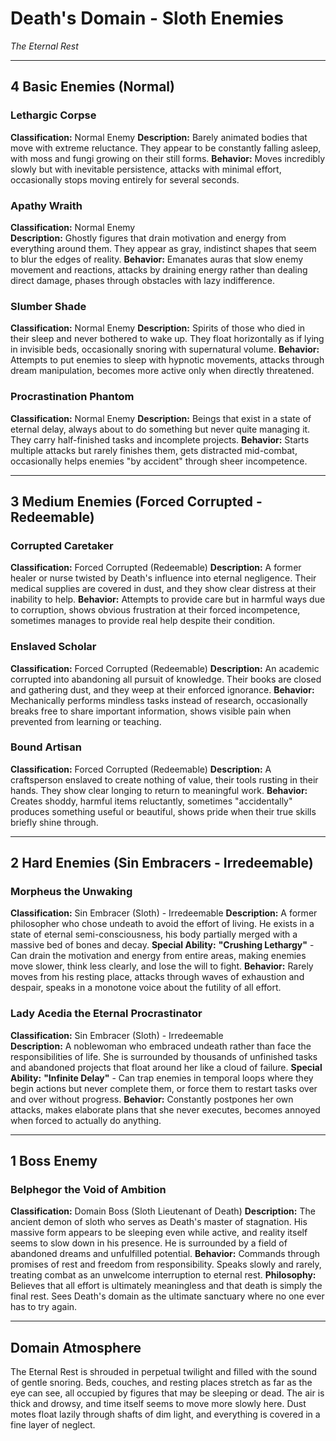 # Death's Domain - Sloth Enemies
*The Eternal Rest*

---

## **4 Basic Enemies (Normal)**

### **Lethargic Corpse**
**Classification:** Normal Enemy
**Description:** Barely animated bodies that move with extreme reluctance. They appear to be constantly falling asleep, with moss and fungi growing on their still forms.
**Behavior:** Moves incredibly slowly but with inevitable persistence, attacks with minimal effort, occasionally stops moving entirely for several seconds.

### **Apathy Wraith**
**Classification:** Normal Enemy  
**Description:** Ghostly figures that drain motivation and energy from everything around them. They appear as gray, indistinct shapes that seem to blur the edges of reality.
**Behavior:** Emanates auras that slow enemy movement and reactions, attacks by draining energy rather than dealing direct damage, phases through obstacles with lazy indifference.

### **Slumber Shade**
**Classification:** Normal Enemy
**Description:** Spirits of those who died in their sleep and never bothered to wake up. They float horizontally as if lying in invisible beds, occasionally snoring with supernatural volume.
**Behavior:** Attempts to put enemies to sleep with hypnotic movements, attacks through dream manipulation, becomes more active only when directly threatened.

### **Procrastination Phantom**
**Classification:** Normal Enemy
**Description:** Beings that exist in a state of eternal delay, always about to do something but never quite managing it. They carry half-finished tasks and incomplete projects.
**Behavior:** Starts multiple attacks but rarely finishes them, gets distracted mid-combat, occasionally helps enemies "by accident" through sheer incompetence.

---

## **3 Medium Enemies (Forced Corrupted - Redeemable)**

### **Corrupted Caretaker**
**Classification:** Forced Corrupted (Redeemable)
**Description:** A former healer or nurse twisted by Death's influence into eternal negligence. Their medical supplies are covered in dust, and they show clear distress at their inability to help.
**Behavior:** Attempts to provide care but in harmful ways due to corruption, shows obvious frustration at their forced incompetence, sometimes manages to provide real help despite their condition.

### **Enslaved Scholar**
**Classification:** Forced Corrupted (Redeemable)
**Description:** An academic corrupted into abandoning all pursuit of knowledge. Their books are closed and gathering dust, and they weep at their enforced ignorance.
**Behavior:** Mechanically performs mindless tasks instead of research, occasionally breaks free to share important information, shows visible pain when prevented from learning or teaching.

### **Bound Artisan**
**Classification:** Forced Corrupted (Redeemable)
**Description:** A craftsperson enslaved to create nothing of value, their tools rusting in their hands. They show clear longing to return to meaningful work.
**Behavior:** Creates shoddy, harmful items reluctantly, sometimes "accidentally" produces something useful or beautiful, shows pride when their true skills briefly shine through.

---

## **2 Hard Enemies (Sin Embracers - Irredeemable)**

### **Morpheus the Unwaking**
**Classification:** Sin Embracer (Sloth) - Irredeemable
**Description:** A former philosopher who chose undeath to avoid the effort of living. He exists in a state of eternal semi-consciousness, his body partially merged with a massive bed of bones and decay.
**Special Ability:** **"Crushing Lethargy"** - Can drain the motivation and energy from entire areas, making enemies move slower, think less clearly, and lose the will to fight.
**Behavior:** Rarely moves from his resting place, attacks through waves of exhaustion and despair, speaks in a monotone voice about the futility of all effort.

### **Lady Acedia the Eternal Procrastinator**
**Classification:** Sin Embracer (Sloth) - Irredeemable  
**Description:** A noblewoman who embraced undeath rather than face the responsibilities of life. She is surrounded by thousands of unfinished tasks and abandoned projects that float around her like a cloud of failure.
**Special Ability:** **"Infinite Delay"** - Can trap enemies in temporal loops where they begin actions but never complete them, or force them to restart tasks over and over without progress.
**Behavior:** Constantly postpones her own attacks, makes elaborate plans that she never executes, becomes annoyed when forced to actually do anything.

---

## **1 Boss Enemy**

### **Belphegor the Void of Ambition** 
**Classification:** Domain Boss (Sloth Lieutenant of Death)
**Description:** The ancient demon of sloth who serves as Death's master of stagnation. His massive form appears to be sleeping even while active, and reality itself seems to slow down in his presence. He is surrounded by a field of abandoned dreams and unfulfilled potential.
**Behavior:** Commands through promises of rest and freedom from responsibility. Speaks slowly and rarely, treating combat as an unwelcome interruption to eternal rest.
**Philosophy:** Believes that all effort is ultimately meaningless and that death is simply the final rest. Sees Death's domain as the ultimate sanctuary where no one ever has to try again.

---

## **Domain Atmosphere**
The Eternal Rest is shrouded in perpetual twilight and filled with the sound of gentle snoring. Beds, couches, and resting places stretch as far as the eye can see, all occupied by figures that may be sleeping or dead. The air is thick and drowsy, and time itself seems to move more slowly here. Dust motes float lazily through shafts of dim light, and everything is covered in a fine layer of neglect.